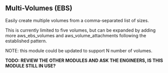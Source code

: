 ## Multi-Volumes (EBS)

Easily create multiple volumes from a comma-separated list of sizes.

This is currently limited to five volumes, but can be expanded by
adding more aws_ebs_volumes and aws_volume_attachments following
the established pattern.

NOTE: this module could be updated to support N number of volumes.

**TODO: REVIEW THE OTHER MODULES AND ASK THE ENGINEERS, IS THIS MODULE STILL IN USE?**

